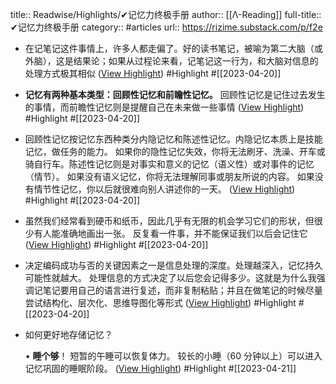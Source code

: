title:: Readwise/Highlights/✔记忆力终极手册
author:: [[Λ-Reading]]
full-title:: ✔记忆力终极手册
category:: #articles
url:: https://rizime.substack.com/p/f2e
- 在记笔记这件事情上，许多人都走偏了。好的读书笔记，被喻为第二大脑（或外脑），这是结果论；如果从过程论来看，记笔记这一行为，和大脑对信息的处理方式极其相似 ([View Highlight](https://read.readwise.io/read/01gyeeb1cd0z6sdsxsnszgvh57)) #Highlight #[[2023-04-20]]
- **记忆有两种基本类型：回顾性记忆和前瞻性记忆。** 回顾性记忆是记住过去发生的事情，而前瞻性记忆则是提醒自己在未来做一些事情 ([View Highlight](https://read.readwise.io/read/01gyeebcvyv0xfb12emn83yw8b)) #Highlight #[[2023-04-20]]
- 回顾性记忆按记忆东西种类分内隐记忆和陈述性记忆。内隐记忆本质上是技能记忆，做任务的能力。 如果你的隐性记忆失效，你将无法刷牙、洗澡、开车或骑自行车。陈述性记忆则是对事实和意义的记忆（语义性）或对事件的记忆（情节）。 如果没有语义记忆，你将无法理解同事或朋友所说的内容。 如果没有情节性记忆，你以后就很难向别人讲述你的一天。 ([View Highlight](https://read.readwise.io/read/01gyeec0j5s41tftsz9w4kma41)) #Highlight #[[2023-04-20]]
- 虽然我们经常看到硬币和纸币，因此几乎有无限的机会学习它们的形状，但很少有人能准确地画出一张。 反复看一件事，并不能保证我们以后会记住它 ([View Highlight](https://read.readwise.io/read/01gyeed0wge9qtpaqv389047nt)) #Highlight #[[2023-04-20]]
- 决定编码成功与否的关键因素之一是信息处理的深度。处理越深入，记忆持久可能性就越大。 处理信息的方式决定了以后您会记得多少。这就是为什么我强调记笔记要用自己的语言进行复述，而非复制粘贴；并且在做笔记的时候尽量尝试结构化、层次化、思维导图化等形式 ([View Highlight](https://read.readwise.io/read/01gyeedr1bfd1890sjeq934497)) #Highlight #[[2023-04-20]]
- 如何更好地存储记忆？
  
  •   **睡个够**！ 短暂的午睡可以恢复体力。 较长的小睡（60 分钟以上）可以进入记忆巩固的睡眠阶段。 ([View Highlight](https://read.readwise.io/read/01gyfx4q096a35z3k35n3kx49m)) #Highlight #[[2023-04-21]]
